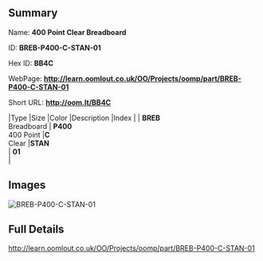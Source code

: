 

## Summary
 
Name: __400 Point Clear Breadboard__

ID: __BREB-P400-C-STAN-01__

Hex ID: __BB4C__

WebPage: __http://learn.oomlout.co.uk/OO/Projects/oomp/part/BREB-P400-C-STAN-01__

Short URL: __http://oom.lt/BB4C__


|Type   |Size   |Color   |Description   |Index   |
| __BREB__ <br>Breadboard  | __P400__<br>400 Point   |__C__<br>Clear    |__STAN__<br>    | __01__<br>  |


## Images
![BREB-P400-C-STAN-01](http://oomlout.com/oomp-gen/parts/BREB-P400-C-STAN-01/BREB-P400-C-STAN-01_420.jpg)

## Full Details

 http://learn.oomlout.co.uk/OO/Projects/oomp/part/BREB-P400-C-STAN-01

